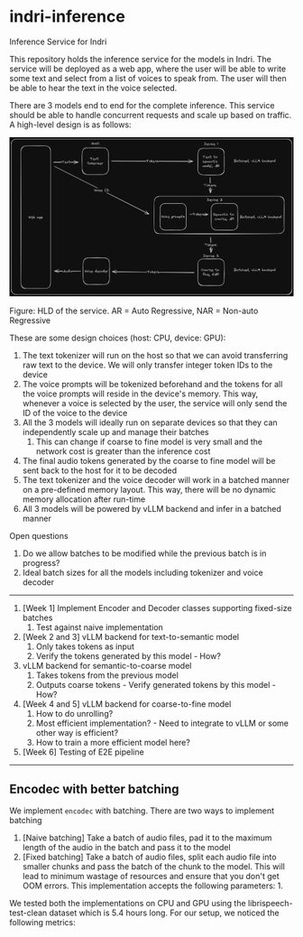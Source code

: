 # indri-inference

Inference Service for Indri

This repository holds the inference service for the models in Indri. The service will be deployed as a web app, where the user will be able to write some text and select from a list of voices to speak from. The user will then be able to hear the text in the voice selected.

There are 3 models end to end for the complete inference. This service should be able to handle concurrent requests and scale up based on traffic. A high-level design is as follows:

![inference](assets/indri-inference.png)

Figure: HLD of the service. AR = Auto Regressive, NAR = Non-auto Regressive

These are some design choices (host: CPU, device: GPU):

1. The text tokenizer will run on the host so that we can avoid transferring raw text to the device. We will only transfer integer token IDs to the device
2. The voice prompts will be tokenized beforehand and the tokens for all the voice prompts will reside in the device's memory. This way, whenever a voice is selected by the user, the service will only send the ID of the voice to the device
3. All the 3 models will ideally run on separate devices so that they can independently scale up and manage their batches
   1. This can change if coarse to fine model is very small and the network cost is greater than the inference cost
4. The final audio tokens generated by the coarse to fine model will be sent back to the host for it to be decoded
5. The text tokenizer and the voice decoder will work in a batched manner on a pre-defined memory layout. This way, there will be no dynamic memory allocation after run-time
6. All 3 models will be powered by vLLM backend and infer in a batched manner

Open questions

1. Do we allow batches to be modified while the previous batch is in progress?
2. Ideal batch sizes for all the models including tokenizer and voice decoder

---

1. [Week 1] Implement Encoder and Decoder classes supporting fixed-size batches
   1. Test against naive implementation
2. [Week 2 and 3] vLLM backend for text-to-semantic model
   1. Only takes tokens as input
   2. Verify the tokens generated by this model - How?
3. vLLM backend for semantic-to-coarse model
   1. Takes tokens from the previous model
   2. Outputs coarse tokens - Verify generated tokens by this model - How?
4. [Week 4 and 5] vLLM backend for coarse-to-fine model
   1. How to do unrolling?
   2. Most efficient implementation? - Need to integrate to vLLM or some other way is efficient?
   3. How to train a more efficient model here?
5. [Week 6] Testing of E2E pipeline

---

## Encodec with better batching

We implement `encodec` with batching. There are two ways to implement batching

1. [Naive batching] Take a batch of audio files, pad it to the maximum length of the audio in the batch and pass it to the model
2. [Fixed batching] Take a batch of audio files, split each audio file into smaller chunks and pass the batch of the chunk to the model. This will lead to minimum wastage of resources and ensure that you don't get OOM errors. This implementation accepts the following parameters:
   1. 

We tested both the implementations on CPU and GPU using the librispeech-test-clean dataset which is 5.4 hours long. For our setup, we noticed the following metrics:
